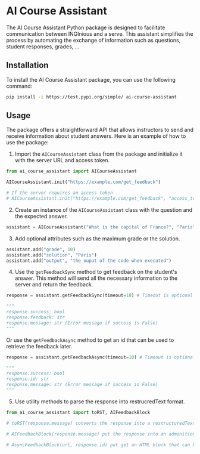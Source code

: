 
# AI Course Assistant

The AI Course Assistant Python package is designed to facilitate communication between INGInious and a serve. This assistant simplifies the process by automating the exchange of information such as questions, student responses, grades, ...

## Installation

To install the AI Course Assistant package, you can use the following command:

```bash
pip install -i https://test.pypi.org/simple/ ai-course-assistant
```

## Usage

The package offers a straightforward API that allows instructors to send and receive information about student answers. Here is an example of how to use the package:

1. Import the `AICourseAssistant` class from the package and initialize it with the server URL and access token.

```python
from ai_course_assistant import AICourseAssistant

AICourseAssistant.init("https://example.com/get_feedback")

# If the server requires an access token
# AICourseAssistant.init("https://example.com/get_feedback", "access_token")

```

2. Create an instance of the `AICourseAssistant` class with the question and the expected answer.

```python
assistant = AICourseAssistant("What is the capital of France?", "Paris")
```

3. Add optional attributes such as the maximum grade or the solution.

```python
assistant.add("grade", 10)
assistant.add("solution", "Paris")
assistant.add("output", "the ouput of the code when executed")
```

4. Use the `getFeedbackSync` method to get feedback on the student's answer. This method will send all the necessary information to the server and return the feedback.

```python
response = assistant.getFeedbackSync(timeout=10) # Timeout is optional (default is 5 seconds)

"""
response.success: bool
response.feedback: str
response.message: str (Error message if success is False)
"""
```

Or use the `getFeedbackAsync` method to get an id that can be used to retrieve the feedback later.

```python
response = assistant.getFeedbackAsync(timeout=10) # Timeout is optional (default is 5 seconds)

"""
response.success: bool
response.id: str
response.message: str (Error message if success is False)
"""
```


5. Use utility methods to parse the response into restrucredText format.

```python
from ai_course_assistant import toRST, AIFeedbackBlock

# toRST(response.message) converts the response into a restructuredText format

# AIFeedbackBlock(response.message) put the response into an admonition block

# AsyncFeedbackBlock(url, response.id) put get an HTML block that can be used to retrieve the feedback later
```
